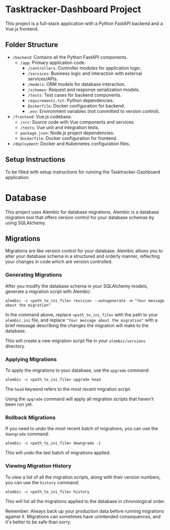 # Tasktracker-Dashboard Project

This project is a full-stack application with a Python FastAPI backend and a Vue.js frontend.

## Folder Structure

- `/backend`: Contains all the Python FastAPI components.
  - `/app`: Primary application code.
    - `/controllers`: Controller modules for application logic.
    - `/services`: Business logic and interaction with external services/APIs.
    - `/models`: ORM models for database interaction.
    - `/schemas`: Request and response serialization models.
    - `/tests`: Test cases for backend components.
    - `requirements.txt`: Python dependencies.
    - `Dockerfile`: Docker configuration for backend.
    - `.env`: Environment variables (not committed to version control).
- `/frontend`: Vue.js codebase.
  - `/src`: Source code with Vue components and services.
  - `/tests`: Vue unit and integration tests.
  - `package.json`: Node.js project dependencies.
  - `Dockerfile`: Docker configuration for frontend.
- `/deployment`: Docker and Kubernetes configuration files.

## Setup Instructions

To be filled with setup instructions for running the Tasktracker-Dashboard application.


# Database

This project uses Alembic for database migrations. Alembic is a database migration tool that offers version control for your database schemas by using SQLAlchemy. 

## Migrations

Migrations are like version control for your database. Alembic allows you to alter your database schema in a structured and orderly manner, reflecting your changes in code which are version controlled.

### Generating Migrations

After you modify the database schema in your SQLAlchemy models, generate a migration script with Alembic:
```SHELL
alembic -c <path_to_ini_file> revision --autogenerate -m "Your message about the migration"
```

In the command above, replace `<path_to_ini_file>` with the path to your `alembic.ini` file, and replace `"Your message about the migration"` with a brief message describing the changes the migration will make to the database.

This will create a new migration script file in your `alembic/versions` directory.

### Applying Migrations

To apply the migrations to your database, use the `upgrade` command:
```SHELL
alembic -c <path_to_ini_file> upgrade head
```

The `head` keyword refers to the most recent migration script. 

Using the `upgrade` command will apply all migration scripts that haven't been run yet.

### Rollback Migrations

If you need to undo the most recent batch of migrations, you can use the `downgrade` command:

```SHELL
alembic -c <path_to_ini_file> downgrade -1
```

This will undo the last batch of migrations applied.

### Viewing Migration History

To view a list of all the migration scripts, along with their version numbers, you can use the `history` command:
```SHELL
alembic -c <path_to_ini_file> history
```

This will list all the migrations applied to the database in chronological order.

Remember: Always back up your production data before running migrations against it. Migrations can sometimes have unintended consequences, and it's better to be safe than sorry.